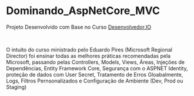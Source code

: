 # Dominando_AspNetCore_MVC
<p>Projeto Desenvolvido com Base no Curso   <a href="https://desenvolvedor.io/curso/dominando-o-asp-net-mvc-core">Desenvolvedor.IO </a>  </p>
<br />
<p>O intuito do curso ministrado pelo Eduardo Pires (Microsoft Regional Director) foi ensinar todas as melhores práticas recomendadas pela Microsoft, passando pelas Controllers, Models, Views, Áreas, Injeções de Dependências, Entity Framework Core, Segurança com o ASPNET Identity, proteção de dados com User Secret, Tratamento de Erros Gloabalmente, Logs, Filtros Pernsonalizados e Configuração de Ambiente (Dev, Prod ou Staging) </p>


